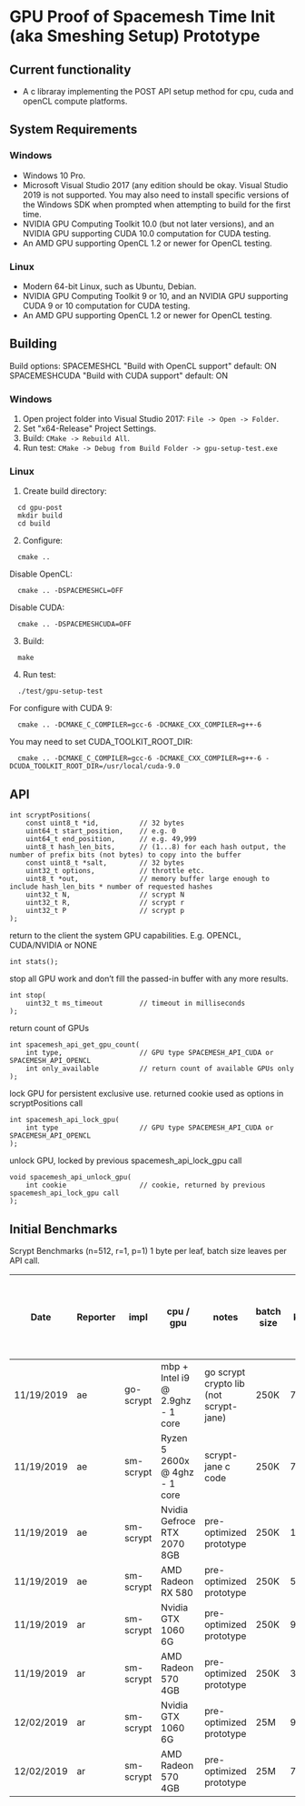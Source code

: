# GPU Proof of Spacemesh Time Init (aka Smeshing Setup) Prototype

## Current functionality
- A c libraray implementing the POST API setup method for cpu, cuda and openCL compute platforms.

## System Requirements

### Windows
- Windows 10 Pro.
- Microsoft Visual Studio 2017 (any edition should be okay. Visual Studio 2019 is not supported. You may also need to install specific versions of the Windows SDK when prompted when attempting to build for the first time.
- NVIDIA GPU Computing Toolkit 10.0 (but not later versions), and an NVIDIA GPU supporting CUDA 10.0 computation for CUDA testing.
- An AMD GPU supporting OpenCL 1.2 or newer for OpenCL testing.

### Linux
- Modern 64-bit Linux, such as Ubuntu, Debian.
- NVIDIA GPU Computing Toolkit 9 or 10, and an NVIDIA GPU supporting CUDA 9 or 10 computation for CUDA testing.
- An AMD GPU supporting OpenCL 1.2 or newer for OpenCL testing.

## Building

Build options:
SPACEMESHCL   "Build with OpenCL support" default: ON
SPACEMESHCUDA "Build with CUDA support"   default: ON

### Windows
1. Open project folder into Visual Studio 2017: `File -> Open -> Folder`.
2. Set "x64-Release" Project Settings.
3. Build: `CMake -> Rebuild All`.
4. Run test: `CMake -> Debug from Build Folder -> gpu-setup-test.exe`

### Linux
1. Create build directory:
```
  cd gpu-post
  mkdir build
  cd build
```
2. Configure:
```
  cmake ..
```
Disable OpenCL:
```
  cmake .. -DSPACEMESHCL=OFF
```
Disable CUDA:
```
  cmake .. -DSPACEMESHCUDA=OFF
```
3. Build:
```
  make
```
4. Run test:
```  
  ./test/gpu-setup-test
```

For configure with CUDA 9:
```
  cmake .. -DCMAKE_C_COMPILER=gcc-6 -DCMAKE_CXX_COMPILER=g++-6
```
You may need to set CUDA_TOOLKIT_ROOT_DIR:
```
  cmake .. -DCMAKE_C_COMPILER=gcc-6 -DCMAKE_CXX_COMPILER=g++-6 -DCUDA_TOOLKIT_ROOT_DIR=/usr/local/cuda-9.0
```

## API

```
int scryptPositions(
    const uint8_t *id,			// 32 bytes
    uint64_t start_position,	// e.g. 0 
    uint64_t end_position,		// e.g. 49,999
    uint8_t hash_len_bits,		// (1...8) for each hash output, the number of prefix bits (not bytes) to copy into the buffer
    const uint8_t *salt,		// 32 bytes
    uint32_t options,			// throttle etc.
    uint8_t *out,				// memory buffer large enough to include hash_len_bits * number of requested hashes
    uint32_t N,					// scrypt N
    uint32_t R,					// scrypt r
    uint32_t P					// scrypt p
);
```

return to the client the system GPU capabilities. E.g. OPENCL, CUDA/NVIDIA or NONE
```
int stats();
```

stop all GPU work and don’t fill the passed-in buffer with any more results.
```
int stop(
	uint32_t ms_timeout			// timeout in milliseconds
);
```

return count of GPUs
```
int spacemesh_api_get_gpu_count(
	int type,					// GPU type SPACEMESH_API_CUDA or SPACEMESH_API_OPENCL
	int only_available			// return count of available GPUs only
);
```

lock GPU for persistent exclusive use. returned cookie used as options in scryptPositions call
```
int spacemesh_api_lock_gpu(
	int type					// GPU type SPACEMESH_API_CUDA or SPACEMESH_API_OPENCL
);
```

unlock GPU, locked by previous spacemesh_api_lock_gpu call
```
void spacemesh_api_unlock_gpu(
	int cookie					// cookie, returned by previous spacemesh_api_lock_gpu call
);
```

## Initial Benchmarks

Scrypt Benchmarks (n=512, r=1, p=1) 1 byte per leaf, batch size leaves per API call.

|Date      |Reporter|impl     |cpu / gpu                       |notes                                 |batch size|kh/s |mh/s|x factor over 1 4ghz cpu native thread|x factor over 12 4ghz cpu native threads|
|----------|--------|---------|--------------------------------|--------------------------------------|----------|-----|----|--------------------------------------|----------------------------------------|
|11/19/2019|ae      |go-scrypt|mbp + Intel i9 @ 2.9ghz - 1 core|go scrypt crypto lib (not scrypt-jane)|250K      |7    |0.01|1                                     |1                                       |
|11/19/2019|ae      |sm-scrypt|Ryzen 5 2600x @ 4ghz - 1 core   |scrypt-jane c code                    |250K      |7    |0.01|1                                     |1                                       |
|11/19/2019|ae      |sm-scrypt|Nvidia Gefroce RTX 2070 8GB     |pre-optimized prototype               |250K      |1,920|1.92|290                                   |24.17                                   |
|11/19/2019|ae      |sm-scrypt|AMD Radeon RX 580               |pre-optimized prototype               |250K      |500  |0.50|76                                    |6.29                                    |
|11/19/2019|ar      |sm-scrypt|Nvidia GTX 1060 6G              |pre-optimized prototype               |250K      |979  |0.98|148                                   |12.32                                   |
|11/19/2019|ar      |sm-scrypt|AMD Radeon 570 4GB              |pre-optimized prototype               |250K      |355  |0.36|54                                    |4.47                                    |
|12/02/2019|ar      |sm-scrypt|Nvidia GTX 1060 6G              |pre-optimized prototype               |25M       |986  |0.99|                                      |                                        |
|12/02/2019|ar      |sm-scrypt|AMD Radeon 570 4GB              |pre-optimized prototype               |25M       |717  |0.72|                                      |                                        |

